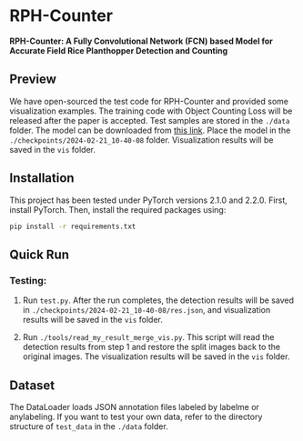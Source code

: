 # RPH-Counter

**RPH-Counter: A Fully Convolutional Network (FCN) based Model for Accurate Field Rice Planthopper Detection and Counting**

## Preview

We have open-sourced the test code for RPH-Counter and provided some visualization examples. The training code with Object Counting Loss will be released after the paper is accepted. Test samples are stored in the `./data` folder. The model can be downloaded from [this link](https://pan.quark.cn/s/2399504ff403). Place the model in the `./checkpoints/2024-02-21_10-40-08` folder. Visualization results will be saved in the `vis` folder.

## Installation

This project has been tested under PyTorch versions 2.1.0 and 2.2.0. First, install PyTorch. Then, install the required packages using:

```bash
pip install -r requirements.txt
```

## Quick Run
### Testing:

1. Run `test.py`. After the run completes, the detection results will be saved in `./checkpoints/2024-02-21_10-40-08/res.json`, and visualization results will be saved in the `vis` folder.

2. Run `./tools/read_my_result_merge_vis.py`. This script will read the detection results from step 1 and restore the split images back to the original images. The visualization results will be saved in the `vis` folder.

## Dataset
The DataLoader loads JSON annotation files labeled by labelme or anylabeling. If you want to test your own data, refer to the directory structure of `test_data` in the `./data` folder.